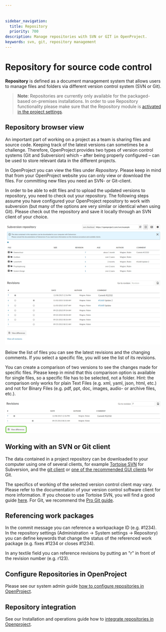 ```yaml
---


sidebar_navigation:
  title: Repository
  priority: 700
description: Manage repositories with SVN or GIT in OpenProject.
keywords: svn, git, repository management
---
```


# Repository for source code control

**Repository** is defined as a document management system that allows users to manage files and folders via different version control system (SVN or Git).

> **Note**: Repositories are currently only available for the packaged-based on-premises installations. In order to use Repository functionality please make sure that the Repository module is [activated in the project settings](../projects/project-settings/modules/).


## Repository browser view

An important part of working on a project as a team is sharing files and source code. Keeping track of the latest versions can sometimes be a challenge. Therefore, OpenProject provides two types of version control systems (Git and Subversion) which – after being properly configured – can be used to store relevant data in the different projects.

In OpenProject you can view the files under *Repository*. Please keep in mind that from your OpenProject website you can only view or download the files. For committing new files you need an SVN- or Git-client.

In order to be able to edit files and to upload the updated versions to repository, you need to check out your repository. The following steps assume you have configured your OpenProject repository to work with subversion (but many of the options are very similar or identical when using Git). Please check out the repository and save it locally through an SVN client of your choice.

![User-guide_repository](User-guide_repository.png)

Below the list of files you can see the latest revisions and the changing comments. If you select a specific file, you will see the list of its revisions.

You can create a comparison of two versions to see the changes made for specific files. Please keep in mind that this comparison option is available for single files, so a specific file has to be selected, not a folder. Hint: the comparison only works for plain Text Files (e.g. xml, yaml, json, html, etc.) and not for Binary Files (e.g. pdf, ppt, doc, images, audio- or archive files, etc.).

![User-guide-repository3](User-guide-repository3.png)



## Working with an SVN or Git client

The data contained in a project repository can be downloaded to your computer using one of several clients, for example [Tortoise SVN](https://tortoisesvn.net/) for Subversion, and the [git client](https://git-scm.com/) or [one of the recommended GUI clients](https://git-scm.com/downloads/guis) for Git.

The specifics of working of the selected version control client may vary. Please refer to the documentation of your version control software client for more information.
If you choose to use Tortoise SVN, you will find a good guide [here](https://tortoisesvn.net/docs/release/TortoiseSVN_en/tsvn-dug.html).
For Git, we recommend the [Pro Git guide](https://git-scm.com/book/en/v2).

## Referencing work packages

In the commit message you can reference a workpackage ID (e.g. #1234). In the repository settings (Administration -> System settings -> Repository) you can define keywords that change the status of the referenced work package (e.g. fixes #1234 or closes #1234).

In any textile field you can reference revisions by putting an "r" in front of the revision number (e.g. r123).


## Configure Repositories in OpenProject

Please see our system admin guide [how to configure repositories in OpenProject](../../system-admin-guide/system-settings/repositories/).



## Repository integration

See our Installation and operations guide how to [integrate repositories in Openproject](../../installation-and-operations/configuration/repositories/#repository-integration-in-openproject).
